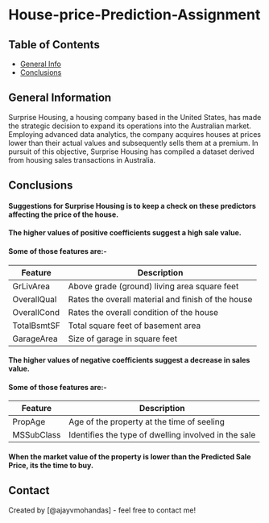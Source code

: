 # House-price-Prediction-Assignment


## Table of Contents
* [General Info](#general-information)
* [Conclusions](#conclusions)


## General Information
Surprise Housing, a housing company based in the United States, has made the strategic decision to expand its operations into the Australian market. Employing advanced data analytics, the company acquires houses at prices lower than their actual values and subsequently sells them at a premium. In pursuit of this objective, Surprise Housing has compiled a dataset derived from housing sales transactions in Australia.


## Conclusions
#### Suggestions for Surprise Housing is to keep a check on these predictors affecting the price of the house.

#### The higher values of positive coefficients suggest a high sale value.

#### Some of those features are:-
 |  Feature  |  Description  |
 |  ---  |  ---  |
 |  GrLivArea  |  Above grade (ground) living area square feet  |
 |  OverallQual  |  Rates the overall material and finish of the house  |
 |  OverallCond  |  Rates the overall condition of the house  |
 |  TotalBsmtSF  |  Total square feet of basement area  |
 |  GarageArea   |Size of garage in square feet  |
        
#### The higher values of negative coefficients suggest a decrease in sales value.

#### Some of those features are:-
   |  Feature  |  Description  |
   |  ---  |  ---  |
   |  PropAge  |  Age of the property at the time of seeling  |
   |  MSSubClass  |  Identifies the type of dwelling involved in the sale  |
    

#### When the market value of the property is lower than the Predicted Sale Price, its the time to buy.



## Contact
Created by [@ajayvmohandas] - feel free to contact me!

